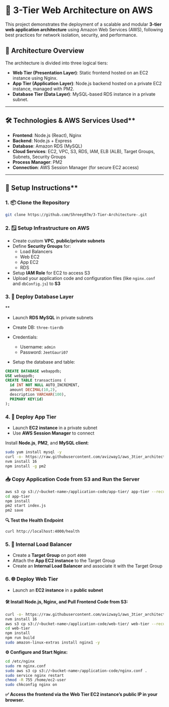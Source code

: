 # 🚀 3-Tier Web Architecture on AWS

This project demonstrates the deployment of a scalable and modular **3-tier web application architecture** using Amazon Web Services (AWS), following best practices for network isolation, security, and performance.

## 📌 Architecture Overview

The architecture is divided into three logical tiers:

- **Web Tier (Presentation Layer)**: Static frontend hosted on an EC2 instance using Nginx.
- **App Tier (Application Layer)**: Node.js backend hosted on a private EC2 instance, managed with PM2.
- **Database Tier (Data Layer)**: MySQL-based RDS instance in a private subnet.

---

## 🛠️ Technologies & AWS Services Used**

- **Frontend**: Node.js (React), Nginx
- **Backend**: Node.js + Express
- **Database**: Amazon RDS (MySQL)
- **Cloud Services**: EC2, VPC, S3, RDS, IAM, ELB (ALB), Target Groups, Subnets, Security Groups
- **Process Manager**: PM2
- **Connection**: AWS Session Manager (for secure EC2 access)

---

## 🔧 Setup Instructions**

### 1. 📦 Clone the Repository

```bash
git clone https://github.com/Shreey07m/3-Tier-Architecture-.git
```

### 2. 🪟 Setup Infrastructure on AWS

- Create custom **VPC**, **public/private subnets**
- Define **Security Groups** for:
  - Load Balancers
  - Web EC2
  - App EC2
  - RDS
- Setup **IAM Role** for EC2 to access S3
- Upload your application code and configuration files (like `nginx.conf` and `dbConfig.js`) to **S3**


### 3. 🛑 Deploy Database Layer
**
- Launch **RDS MySQL** in private subnets
- Create DB: `three-tierdb`
- Credentials:
  - Username: `admin`
  - Password: `JeetGauri07`

- Setup the database and table:

```sql
CREATE DATABASE webappdb;
USE webappdb;
CREATE TABLE transactions (
  id INT NOT NULL AUTO_INCREMENT,
  amount DECIMAL(10,2),
  description VARCHAR(100),
  PRIMARY KEY(id)
);
```

### 4. 🔌 Deploy App Tier

- Launch **EC2 instance** in a private subnet
- Use **AWS Session Manager** to connect

Install **Node.js**, **PM2**, and **MySQL client**:

```bash
sudo yum install mysql -y
curl -o- https://raw.githubusercontent.com/avizway1/aws_3tier_architecture/main/install.sh | bash
nvm install 16
npm install -g pm2
```

### 📥 Copy Application Code from S3 and Run the Server

```bash
aws s3 cp s3://<bucket-name>/application-code/app-tier/ app-tier --recursive
cd app-tier
npm install
pm2 start index.js
pm2 save
```

**🔍 Test the Health Endpoint**
```bash
curl http://localhost:4000/health
```

### 5. 🔁 Internal Load Balancer

- Create a **Target Group** on port `4000`
- Attach the **App EC2 instance** to the Target Group
- Create an **Internal Load Balancer** and associate it with the Target Group

### 6. 🌐 Deploy Web Tier

- Launch an **EC2 instance** in a **public subnet**

#### 🛠️ Install Node.js, Nginx, and Pull Frontend Code from S3:

```bash
curl -o- https://raw.githubusercontent.com/avizway1/aws_3tier_architecture/main/install.sh | bash
nvm install 16
aws s3 cp s3://<bucket-name>/application-code/web-tier/ web-tier --recursive
cd web-tier
npm install
npm run build
sudo amazon-linux-extras install nginx1 -y
```

**⚙️ Configure and Start Nginx:**
```bash
cd /etc/nginx
sudo rm nginx.conf
sudo aws s3 cp s3://<bucket-name>/application-code/nginx.conf .
sudo service nginx restart
chmod -R 755 /home/ec2-user
sudo chkconfig nginx on
```

**✅ Access the frontend via the Web Tier EC2 instance’s public IP in your browser.**

